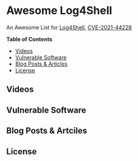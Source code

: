 # Awesome Log4Shell
An Awesome List for [Log4Shell](https://security.snyk.io/vuln/SNYK-JAVA-ORGAPACHELOGGINGLOG4J-2314720), [CVE-2021-44228](https://cve.mitre.org/cgi-bin/cvename.cgi?name=CVE-2021-44228)


**Table of Contents**
- [Videos](https://github.com/snyk-labs/awesome-log4shell#videos)
- [Vulnerable Software](https://github.com/snyk-labs/awesome-log4shell#vulnerable-software)
- [Blog Posts & Articles](https://github.com/snyk-labs/awesome-log4shell#blog-posts--articles)
- [License](https://github.com/snyk-labs/awesome-log4shell#license)

## Videos

## Vulnerable Software

## Blog Posts & Artciles

## License
